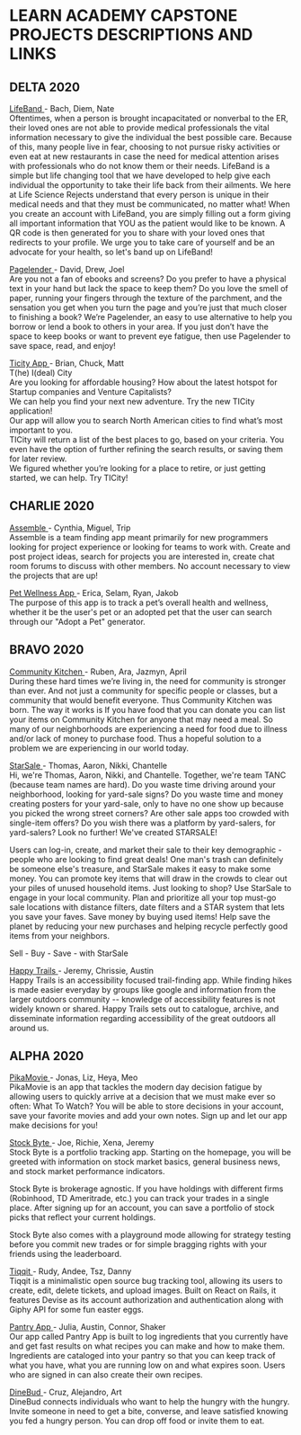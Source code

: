 # LEARN ACADEMY CAPSTONE PROJECTS DESCRIPTIONS AND LINKS

## DELTA 2020
[ LifeBand ](https://fathomless-woodland-26064.herokuapp.com/) - Bach, Diem, Nate  
Oftentimes, when a person is brought incapacitated or nonverbal to the ER, their loved ones are not able to provide medical professionals the vital information necessary to give the individual the best possible care. Because of this, many people live in fear, choosing to not pursue risky activities or even eat at new restaurants in case the need for medical attention arises with professionals who do not know them or their needs. LifeBand is a simple but life changing tool that we have developed to help give each individual the opportunity to take their life back from their ailments. We here at Life Science Rejects understand that every person is unique in their medical needs and that they must be communicated, no matter what! When you create an account with LifeBand, you are simply filling out a form giving all important information that YOU as the patient would like to be known. A QR code is then generated for you to share with your loved ones that redirects to your profile. We urge you to take care of yourself and be an advocate for your health, so let's band up on LifeBand!

[ Pagelender ](http://pagelender.herokuapp.com/) - David, Drew, Joel  
Are you not a fan of ebooks and screens? Do you prefer to have a physical text in your hand but lack the space to keep them? Do you love the smell of paper, running your fingers through the texture of the parchment, and the sensation you get when you turn the page and you’re just that much closer to finishing a book? We’re Pagelender, an easy to use alternative to help you borrow or lend a book to others in your area. If you just don’t have the space to keep books or want to prevent eye fatigue, then use Pagelender to save space, read, and enjoy!

[ Ticity App ](https://ticityapp.herokuapp.com/) - Brian, Chuck, Matt  
T(he) I(deal) City  
Are you looking for affordable housing? How about the latest hotspot for Startup companies and Venture Capitalists?   
We can help you find your next new adventure. Try the new TICity application!  
Our app will allow you to search North American cities to find what’s most important to you.  
TICity will return a list of the best places to go, based on your criteria. You even have the option of further refining the search results, or saving them for later review.  
We figured whether you’re looking for a place to retire, or just getting started, we can help. Try TICity!

## CHARLIE 2020
[ Assemble ](https://gentle-ridge-89788.herokuapp.com/) - Cynthia, Miguel, Trip  
Assemble is a team finding app meant primarily for new programmers looking for project experience or looking for teams to work with. Create and post project ideas, search for projects you are interested in, create chat room forums to discuss with other members. No account necessary to view the projects that are up!

[ Pet Wellness App ]( https://mysterious-woodland-85267.herokuapp.com/) - Erica, Selam, Ryan, Jakob  
The purpose of this app is to track a pet’s overall health and wellness, whether it be the user's pet or an adopted pet  that the user can search through our "Adopt a Pet" generator.

## BRAVO 2020

[ Community Kitchen ](https://floating-reaches-65868.herokuapp.com/) - Ruben, Ara, Jazmyn, April  
During these hard times we’re living in, the need for community is stronger than ever.
And not just a community for specific people or classes, but a community that would benefit everyone. Thus Community Kitchen was born.
The way it works is If you have food that you can donate you can list your items on Community Kitchen for anyone that may need a meal. So many of our neighborhoods are experiencing a need for food due to illness and/or lack of money to purchase food.
Thus a hopeful solution to a problem we are experiencing in our world today.

[ StarSale ](https://frozen-falls-51923.herokuapp.com/) - Thomas, Aaron, Nikki, Chantelle  
Hi, we're Thomas, Aaron, Nikki, and Chantelle.
Together, we're team TANC (because team names are hard).
Do you waste time driving around your neighborhood, looking for yard-sale signs? Do you waste time and money creating posters for your yard-sale, only to have no one show up because you picked the wrong street corners? Are other sale apps too crowded with single-item offers? Do you wish there was a platform by yard-salers, for yard-salers? Look no further! We've created STARSALE!

Users can log-in, create, and market their sale to their key demographic - people who are looking to find great deals! One man's trash can definitely be someone else's treasure, and StarSale makes it easy to make some money. You can promote key items that will draw in the crowds to clear out your piles of unused household items.
Just looking to shop? Use StarSale to engage in your local community. Plan and prioritize all your top must-go sale locations with distance filters, date filters and a STAR system that lets you save your faves. Save money by buying used items! Help save the planet by reducing your new purchases and helping recycle perfectly good items from your neighbors.

Sell - Buy - Save - with StarSale

[ Happy Trails ](https://happytrailsproject.herokuapp.com/) - Jeremy, Chrissie, Austin  
Happy Trails is an accessibility focused trail-finding app. While finding hikes is made easier everyday by groups like google and information from the larger outdoors community -- knowledge of accessibility features is not widely known or shared. Happy Trails sets out to catalogue, archive, and disseminate information regarding accessibility of the great outdoors all around us.

## ALPHA 2020

[ PikaMovie ](https://pikamovie.herokuapp.com/) - Jonas, Liz, Heya, Meo  
PikaMovie is an app that tackles the modern day decision fatigue by allowing users to quickly arrive at a decision that we must make ever so often: What To Watch? You will be able to store decisions in your account, save your favorite movies and add your own notes. Sign up and let our app make decisions for you!

[ Stock Byte ](https://stockbyte.herokuapp.com/) - Joe, Richie, Xena, Jeremy  
Stock Byte is a portfolio tracking app. Starting on the homepage, you will be greeted with information on stock market basics, general business news, and stock market performance indicators.

Stock Byte is brokerage agnostic. If you have holdings with different firms (Robinhood, TD Ameritrade, etc.) you can track your trades in a single place. After signing up for an account, you can save a portfolio of stock picks that reflect your current holdings.

Stock Byte also comes with a playground mode allowing for strategy testing before you commit new trades or for simple bragging rights with your friends using the leaderboard.

[ Tiqqit ](http://www.tiqqit.net/) - Rudy, Andee, Tsz, Danny  
Tiqqit is a minimalistic open source bug tracking tool, allowing its users to create, edit, delete tickets, and upload images. Built on React on Rails, it features Devise as its account authorization and authentication along with Giphy API for some fun easter eggs.

[ Pantry App ](https://pantry-application.herokuapp.com/) - Julia, Austin, Connor, Shaker  
Our app called Pantry App is built to log ingredients that you currently have and get fast results on what recipes you can make and how to make them. Ingredients are cataloged into your pantry so that you can keep track of what you have, what you are running low on and what expires soon. Users who are signed in can also create their own recipes.

[ DineBud ](https://dinebud.herokuapp.com/login) - Cruz, Alejandro, Art  
DineBud connects individuals who want to help the hungry with the hungry. Invite someone in need to get a bite, converse, and leave satisfied knowing you fed a hungry person. You can drop off food or invite them to eat.
